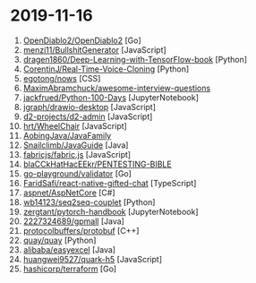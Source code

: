# 2019-11-16

1. [OpenDiablo2/OpenDiablo2](https://github.com/OpenDiablo2/OpenDiablo2 "An open source re-implementation of Diablo 2") [Go]
2. [menzi11/BullshitGenerator](https://github.com/menzi11/BullshitGenerator "Needs to generate some texts to test if my GUI rendering codes good or not. so I made this.") [JavaScript]
3. [dragen1860/Deep-Learning-with-TensorFlow-book](https://github.com/dragen1860/Deep-Learning-with-TensorFlow-book "深度学习开源书，基于TensorFlow 2.0实战。Open source Deep Learning book, based on TensorFlow 2.0 framework.") [Python]
4. [CorentinJ/Real-Time-Voice-Cloning](https://github.com/CorentinJ/Real-Time-Voice-Cloning "Clone a voice in 5 seconds to generate arbitrary speech in real-time") [Python]
5. [egotong/nows](https://github.com/egotong/nows "毒鸡汤") [CSS]
6. [MaximAbramchuck/awesome-interview-questions](https://github.com/MaximAbramchuck/awesome-interview-questions "A curated awesome list of lists of interview questions. Feel free to contribute! 🎓") 
7. [jackfrued/Python-100-Days](https://github.com/jackfrued/Python-100-Days "Python - 100天从新手到大师") [JupyterNotebook]
8. [jgraph/drawio-desktop](https://github.com/jgraph/drawio-desktop "Official electron build of draw.io") [JavaScript]
9. [d2-projects/d2-admin](https://github.com/d2-projects/d2-admin "🌈 An elegant dashboard") [JavaScript]
10. [hrt/WheelChair](https://github.com/hrt/WheelChair "State of the art, cutting edge Neo man") [JavaScript]
11. [AobingJava/JavaFamily](https://github.com/AobingJava/JavaFamily "【 互联网 Java 工程师大厂面试+学习指南】，进阶知识完全扫盲：涵盖高并发、分布式、高可用、微服务等领域知识，作者风格幽默，后端同学必看，前端同学也可学习。") 
12. [Snailclimb/JavaGuide](https://github.com/Snailclimb/JavaGuide "【Java学习+面试指南】 一份涵盖大部分Java程序员所需要掌握的核心知识。") [Java]
13. [fabricjs/fabric.js](https://github.com/fabricjs/fabric.js "Javascript Canvas Library, SVG-to-Canvas (& canvas-to-SVG) Parser") [JavaScript]
14. [blaCCkHatHacEEkr/PENTESTING-BIBLE](https://github.com/blaCCkHatHacEEkr/PENTESTING-BIBLE "This repository was created and developed by Ammar Amer @cry__pto Only. Updates to this repository will continue to arrive until the number of links reaches 10000 links & 10000 pdf files .Learn Ethical Hacking and penetration testing .hundreds of ethical hacking & penetration testing & red team & cyber security & computer science resources.") 
15. [go-playground/validator](https://github.com/go-playground/validator "💯Go Struct and Field validation, including Cross Field, Cross Struct, Map, Slice and Array diving") [Go]
16. [FaridSafi/react-native-gifted-chat](https://github.com/FaridSafi/react-native-gifted-chat "💬 The most complete chat UI for React Native") [TypeScript]
17. [aspnet/AspNetCore](https://github.com/aspnet/AspNetCore "ASP.NET Core is a cross-platform .NET framework for building modern cloud-based web applications on Windows, Mac, or Linux.") [C#]
18. [wb14123/seq2seq-couplet](https://github.com/wb14123/seq2seq-couplet "Play couplet with seq2seq model. 用深度学习对对联。") [Python]
19. [zergtant/pytorch-handbook](https://github.com/zergtant/pytorch-handbook "pytorch handbook是一本开源的书籍，目标是帮助那些希望和使用PyTorch进行深度学习开发和研究的朋友快速入门，其中包含的Pytorch教程全部通过测试保证可以成功运行") [JupyterNotebook]
20. [2227324689/gpmall](https://github.com/2227324689/gpmall "【咕泡学院实战项目】-基于SpringBoot+Dubbo构建的电商平台-微服务架构、商城、电商、微服务、高并发、kafka、Elasticsearch") [Java]
21. [protocolbuffers/protobuf](https://github.com/protocolbuffers/protobuf "Protocol Buffers - Google's data interchange format") [C++]
22. [quay/quay](https://github.com/quay/quay "Build, Store, and Distribute your Applications and Containers") [Python]
23. [alibaba/easyexcel](https://github.com/alibaba/easyexcel "快速、简单避免OOM的java处理Excel工具") [Java]
24. [huangwei9527/quark-h5](https://github.com/huangwei9527/quark-h5 "基于vue2 + koa2的 H5制作工具。让不会写代码的人也能轻松快速上手制作H5页面。类似易企秀、百度H5等H5制作、建站工具") [JavaScript]
25. [hashicorp/terraform](https://github.com/hashicorp/terraform "Terraform enables you to safely and predictably create, change, and improve infrastructure. It is an open source tool that codifies APIs into declarative configuration files that can be shared amongst team members, treated as code, edited, reviewed, and versioned.") [Go]

